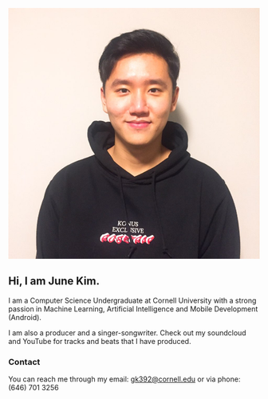 

![alt text](https://github.com/gijunkim/gijunkim.github.io/blob/master/_layouts/KT.png)

## Hi, I am June Kim.

I am a Computer Science Undergraduate at Cornell University with a strong passion in Machine Learning, Artificial Intelligence and Mobile Development (Android).

I am also a producer and a singer-songwriter. Check out my soundcloud and YouTube for tracks and beats that I have produced.

### Contact

You can reach me through my email: gk392@cornell.edu
or via phone: (646) 701 3256
